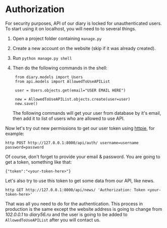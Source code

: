 # Authorization

For security purposes, API of our diary is locked for unauthenticated users.
To start using it on localhost, you will need to to several things.

1. Open a project folder containing ```manage.py```
2. Create a new account on the website (skip if it was already created).
3. Run ```python manage.py shell```
4. Then do the following commands in the shell:

        from diary.models import Users
        from api.models import AllowedToUseAPIList

        user = Users.objects.get(email="USER EMAIL HERE")

        new = AllowedToUseAPIList.objects.create(user=user)
        new.save()

    The following commands will get your user from database by it's email,
    then add it to list of users who are allowed to use API.

Now let's try out new permissions to get our user token using [httpie](https://httpie.org/), for example:

    http POST http://127.0.0.1:8000/api/auth/ username=username password=password

Of course, don't forget to provide your email & password. You are going to get a token, something like that:

    {"token":"<your-token-here>"}

Let's also try to use this token to get some data from our API, like news.

    http GET http://127.0.0.1:8000/api/news/ 'Authorization: Token <your-token-here>'

That was all you need to do for the authentication. This process in production is the same except
the website address is going to change from *102.0.0.1* to *diary56.ru* and the user is going to be
added to ```AllowedToUseAPIList``` after you will contact us.
